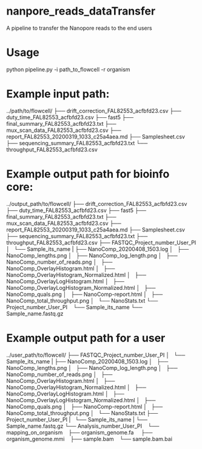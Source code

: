 # nanpore_reads_dataTransfer
A pipeline to transfer the Nanopore reads to the end users

# Usage
python pipeline.py -i path_to_flowcell -r organism

# Example input path:

../path/to/flowcell/
├── drift_correction_FAL82553_acfbfd23.csv
├── duty_time_FAL82553_acfbfd23.csv
├── fast5
├── final_summary_FAL82553_acfbfd23.txt
├── mux_scan_data_FAL82553_acfbfd23.csv
├── report_FAL82553_20200319_1033_c25a4aea.md
├── Samplesheet.csv
├── sequencing_summary_FAL82553_acfbfd23.txt
└── throughput_FAL82553_acfbfd23.csv

# Example output path for bioinfo core:

../output_path/to/flowcell/
├── drift_correction_FAL82553_acfbfd23.csv
├── duty_time_FAL82553_acfbfd23.csv
├── fast5
├── final_summary_FAL82553_acfbfd23.txt
├── mux_scan_data_FAL82553_acfbfd23.csv
├── report_FAL82553_20200319_1033_c25a4aea.md
├── Samplesheet.csv
├── sequencing_summary_FAL82553_acfbfd23.txt
├── throughput_FAL82553_acfbfd23.csv
├── FASTQC_Project_number_User_PI
│   └── Sample_its_name
|       ├── NanoComp_20200408_1503.log
│       ├── NanoComp_lengths.png
│       ├── NanoComp_log_length.png
│       ├── NanoComp_number_of_reads.png
│       ├── NanoComp_OverlayHistogram.html
│       ├── NanoComp_OverlayHistogram_Normalized.html
│       ├── NanoComp_OverlayLogHistogram.html
│       ├── NanoComp_OverlayLogHistogram_Normalized.html
│       ├── NanoComp_quals.png
│       ├── NanoComp-report.html
│       ├── NanoComp_total_throughput.png
│       └── NanoStats.txt
└── Project_number_User_PI
    └── Sample_its_name
        └── Sample_name.fastq.gz

# Example output path for a user

../user_path/to/flowcell/
├── FASTQC_Project_number_User_PI
│   └── Sample_its_name
|       ├── NanoComp_20200408_1503.log
│       ├── NanoComp_lengths.png
│       ├── NanoComp_log_length.png
│       ├── NanoComp_number_of_reads.png
│       ├── NanoComp_OverlayHistogram.html
│       ├── NanoComp_OverlayHistogram_Normalized.html
│       ├── NanoComp_OverlayLogHistogram.html
│       ├── NanoComp_OverlayLogHistogram_Normalized.html
│       ├── NanoComp_quals.png
│       ├── NanoComp-report.html
│       ├── NanoComp_total_throughput.png
│       └── NanoStats.txt
├── Project_number_User_PI
|   └── Sample_its_name
|       └── Sample_name.fastq.gz
└── Analysis_number_User_PI
    └── mapping_on_organism
        ├── organism_genome.fa
        ├── organism_genome.mmi
        ├── sample.bam
        └── sample.bam.bai
